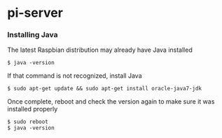 pi-server
=========

### Installing Java

The latest Raspbian distribution may already have Java installed
	
	$ java -version

If that command is not recognized, install Java
	
	$ sudo apt-get update && sudo apt-get install oracle-java7-jdk

Once complete, reboot and check the version again to make sure it was installed properly
	
	$ sudo reboot
	$ java -version
